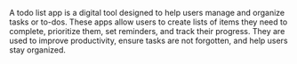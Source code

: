 A todo list app is a digital tool designed to help users manage and organize tasks or to-dos. These apps allow users to create lists of items they need to complete, prioritize them, set reminders, and track their progress. They are used to improve productivity, ensure tasks are not forgotten, and help users stay organized. 
